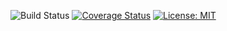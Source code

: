 ![Build Status](https://github.com/mikuam/TicketStore/workflows/.NET%20Core/badge.svg?branch=github-actions) 
[![Coverage Status](https://coveralls.io/repos/github/mikuam/TicketStore/badge.svg?branch=github-actions)](https://coveralls.io/github/mikuam/TicketStore?branch=github-actions) 
[![License: MIT](https://img.shields.io/badge/License-MIT-green.svg)](https://github.com/mikuam/TicketStore/blob/master/LICENSE)
